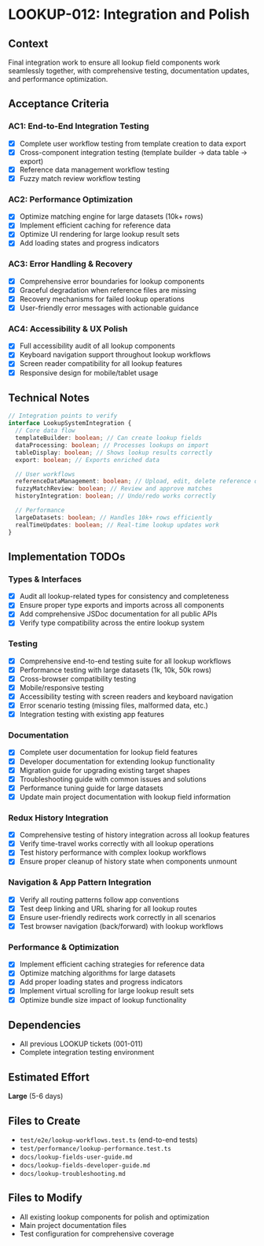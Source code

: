 # LOOKUP-012: Integration and Polish

## Context

Final integration work to ensure all lookup field components work seamlessly together, with comprehensive testing, documentation updates, and performance optimization.

## Acceptance Criteria

### AC1: End-to-End Integration Testing

- [x] Complete user workflow testing from template creation to data export
- [x] Cross-component integration testing (template builder → data table → export)
- [x] Reference data management workflow testing
- [x] Fuzzy match review workflow testing

### AC2: Performance Optimization

- [x] Optimize matching engine for large datasets (10k+ rows)
- [x] Implement efficient caching for reference data
- [x] Optimize UI rendering for large lookup result sets
- [x] Add loading states and progress indicators

### AC3: Error Handling & Recovery

- [x] Comprehensive error boundaries for lookup components
- [x] Graceful degradation when reference files are missing
- [x] Recovery mechanisms for failed lookup operations
- [x] User-friendly error messages with actionable guidance

### AC4: Accessibility & UX Polish

- [x] Full accessibility audit of all lookup components
- [x] Keyboard navigation support throughout lookup workflows
- [x] Screen reader compatibility for all lookup features
- [x] Responsive design for mobile/tablet usage

## Technical Notes

```typescript
// Integration points to verify
interface LookupSystemIntegration {
  // Core data flow
  templateBuilder: boolean; // Can create lookup fields
  dataProcessing: boolean; // Processes lookups on import
  tableDisplay: boolean; // Shows lookup results correctly
  export: boolean; // Exports enriched data

  // User workflows
  referenceDataManagement: boolean; // Upload, edit, delete reference data
  fuzzyMatchReview: boolean; // Review and approve matches
  historyIntegration: boolean; // Undo/redo works correctly

  // Performance
  largeDatasets: boolean; // Handles 10k+ rows efficiently
  realTimeUpdates: boolean; // Real-time lookup updates work
}
```

## Implementation TODOs

### Types & Interfaces

- [x] Audit all lookup-related types for consistency and completeness
- [x] Ensure proper type exports and imports across all components
- [x] Add comprehensive JSDoc documentation for all public APIs
- [x] Verify type compatibility across the entire lookup system

### Testing

- [x] Comprehensive end-to-end testing suite for all lookup workflows
- [x] Performance testing with large datasets (1k, 10k, 50k rows)
- [x] Cross-browser compatibility testing
- [x] Mobile/responsive testing
- [x] Accessibility testing with screen readers and keyboard navigation
- [x] Error scenario testing (missing files, malformed data, etc.)
- [x] Integration testing with existing app features

### Documentation

- [x] Complete user documentation for lookup field features
- [x] Developer documentation for extending lookup functionality
- [x] Migration guide for upgrading existing target shapes
- [x] Troubleshooting guide with common issues and solutions
- [x] Performance tuning guide for large datasets
- [x] Update main project documentation with lookup field information

### Redux History Integration

- [x] Comprehensive testing of history integration across all lookup features
- [x] Verify time-travel works correctly with all lookup operations
- [x] Test history performance with complex lookup workflows
- [x] Ensure proper cleanup of history state when components unmount

### Navigation & App Pattern Integration

- [x] Verify all routing patterns follow app conventions
- [x] Test deep linking and URL sharing for all lookup routes
- [x] Ensure user-friendly redirects work correctly in all scenarios
- [x] Test browser navigation (back/forward) with lookup workflows

### Performance & Optimization

- [x] Implement efficient caching strategies for reference data
- [x] Optimize matching algorithms for large datasets
- [x] Add proper loading states and progress indicators
- [x] Implement virtual scrolling for large lookup result sets
- [x] Optimize bundle size impact of lookup functionality

## Dependencies

- All previous LOOKUP tickets (001-011)
- Complete integration testing environment

## Estimated Effort

**Large** (5-6 days)

## Files to Create

- `test/e2e/lookup-workflows.test.ts` (end-to-end tests)
- `test/performance/lookup-performance.test.ts`
- `docs/lookup-fields-user-guide.md`
- `docs/lookup-fields-developer-guide.md`
- `docs/lookup-troubleshooting.md`

## Files to Modify

- All existing lookup components for polish and optimization
- Main project documentation files
- Test configuration for comprehensive coverage
